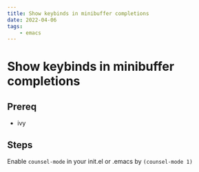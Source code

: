 ```yaml
---
title: Show keybinds in minibuffer completions
date: 2022-04-06
tags:
	- emacs
---
```


# Show keybinds in minibuffer completions #

## Prereq ##
  * ivy
  
## Steps ##
Enable `counsel-mode` in your init.el or .emacs by
`(counsel-mode 1)`
